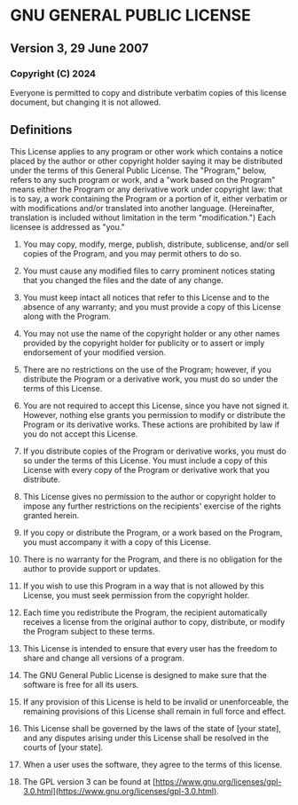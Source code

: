 # GNU GENERAL PUBLIC LICENSE
## Version 3, 29 June 2007

### Copyright (C) 2024 
Everyone is permitted to copy and distribute verbatim copies of this license document, but changing it is not allowed.

## Definitions

This License applies to any program or other work which contains a notice placed by the author or other copyright holder saying it may be distributed under the terms of this General Public License. The "Program," below, refers to any such program or work, and a "work based on the Program" means either the Program or any derivative work under copyright law: that is to say, a work containing the Program or a portion of it, either verbatim or with modifications and/or translated into another language. (Hereinafter, translation is included without limitation in the term "modification.") Each licensee is addressed as "you."

 1. You may copy, modify, merge, publish, distribute, sublicense, and/or sell copies of the Program, and you may permit others to do so.

2. You must cause any modified files to carry prominent notices stating that you changed the files and the date of any change.

3. You must keep intact all notices that refer to this License and to the absence of any warranty; and you must provide a copy of this License along with the Program.

4. You may not use the name of the copyright holder or any other names provided by the copyright holder for publicity or to assert or imply endorsement of your modified version.

5. There are no restrictions on the use of the Program; however, if you distribute the Program or a derivative work, you must do so under the terms of this License.

6. You are not required to accept this License, since you have not signed it. However, nothing else grants you permission to modify or distribute the Program or its derivative works. These actions are prohibited by law if you do not accept this License.

7. If you distribute copies of the Program or derivative works, you must do so under the terms of this License. You must include a copy of this License with every copy of the Program or derivative work that you distribute.

8. This License gives no permission to the author or copyright holder to impose any further restrictions on the recipients' exercise of the rights granted herein.

9. If you copy or distribute the Program, or a work based on the Program, you must accompany it with a copy of this License.

10. There is no warranty for the Program, and there is no obligation for the author to provide support or updates.

11. If you wish to use this Program in a way that is not allowed by this License, you must seek permission from the copyright holder.

12. Each time you redistribute the Program, the recipient automatically receives a license from the original author to copy, distribute, or modify the Program subject to these terms.

13. This License is intended to ensure that every user has the freedom to share and change all versions of a program.

14. The GNU General Public License is designed to make sure that the software is free for all its users.

15. If any provision of this License is held to be invalid or unenforceable, the remaining provisions of this License shall remain in full force and effect.

16. This License shall be governed by the laws of the state of [your state], and any disputes arising under this License shall be resolved in the courts of [your state].

17. When a user uses the software, they agree to the terms of this license.

18. The GPL version 3 can be found at [https://www.gnu.org/licenses/gpl-3.0.html](https://www.gnu.org/licenses/gpl-3.0.html).

